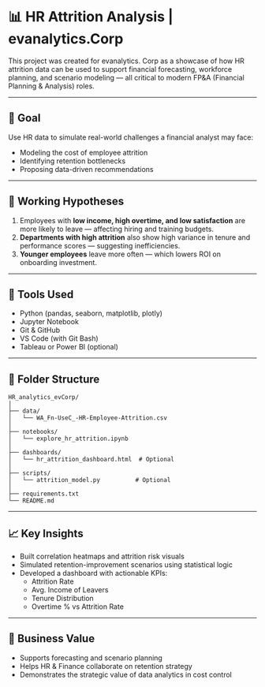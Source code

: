 
# 📊 HR Attrition Analysis | evanalytics.Corp

This project was created for evanalytics. Corp as a showcase of how HR attrition data can be used to support financial forecasting, workforce planning, and scenario modeling — all critical to modern FP&A (Financial Planning & Analysis) roles.

---

## 🎯 Goal

Use HR data to simulate real-world challenges a financial analyst may face:
- Modeling the cost of employee attrition
- Identifying retention bottlenecks
- Proposing data-driven recommendations

---

## 🧠 Working Hypotheses

1. Employees with **low income, high overtime, and low satisfaction** are more likely to leave — affecting hiring and training budgets.
2. **Departments with high attrition** also show high variance in tenure and performance scores — suggesting inefficiencies.
3. **Younger employees** leave more often — which lowers ROI on onboarding investment.

---

## 🧰 Tools Used

- Python (pandas, seaborn, matplotlib, plotly)
- Jupyter Notebook
- Git & GitHub
- VS Code (with Git Bash)
- Tableau or Power BI (optional)

---

## 📁 Folder Structure

```
HR_analytics_evCorp/
│
├── data/
│   └── WA_Fn-UseC_-HR-Employee-Attrition.csv
│
├── notebooks/
│   └── explore_hr_attrition.ipynb
│
├── dashboards/
│   └── hr_attrition_dashboard.html  # Optional
│
├── scripts/
│   └── attrition_model.py          # Optional
│
├── requirements.txt
└── README.md
```

---

## 📈 Key Insights

- Built correlation heatmaps and attrition risk visuals
- Simulated retention-improvement scenarios using statistical logic
- Developed a dashboard with actionable KPIs:
  - Attrition Rate
  - Avg. Income of Leavers
  - Tenure Distribution
  - Overtime % vs Attrition Rate

---

## 📌 Business Value

- Supports forecasting and scenario planning
- Helps HR & Finance collaborate on retention strategy
- Demonstrates the strategic value of data analytics in cost control
